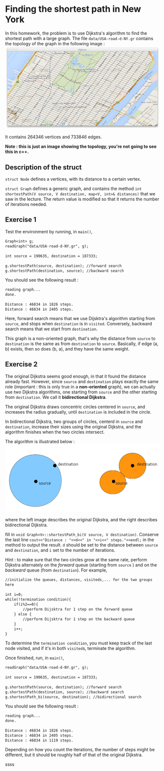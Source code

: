 # Finding the shortest path in New York

In this homework, the problem is to use Dijkstra's algorithm to find the shortest path with a large graph.
The file `data/USA-road-d-NY.gr` contains the topology of the graph in the following image :
![alt txt](Graph2_HW/data/NY_Metropolitan.png)

It contains 264346 vertices and 733846 edges.

**Note : this is just an image showing the topology, you're not going to see this in c++.**

Description of the struct
------------------------
`struct Node` defines a vertices, with its distance to a certain vertex.

`struct Graph` defines a generic graph, and contains the method `int shortestPath(V source, V destination, map<V, int>& distances)` that
we saw in the lecture. The return value is modified so that it returns the number of iterations needed.


Exercise 1
------------------------
Test the environment by running, in `main()`,
```
Graph<int> g;
readGraph("data/USA-road-d-NY.gr", g);

int source = 190635, destination = 187333;

g.shortestPath(source, destination); //forward search
g.shortestPath(destination, source); //backward search
```

You should see the following result :
```
reading graph...    
done.

Distance : 46834 in 1826 steps.
Distance : 46834 in 2405 steps.
```

Here, forward search means that we use Dijsktra's algorithm starting from `source`, and stops when `destination` is in `visited`.
Conversely, backward search means that we start from `destination`.

This graph is a non-oriented graph, that's why the distance from `source` to `destination` is the same as from `destination` to `source`.
Basically, if edge (a, b) exists, then so does (b, a), and they have the same weight.

Exercise 2
-----------------------
The original Dijkstra seems good enough, in that it found the distance already fast. However, since `source` and `destination` plays
exactly the same role (important : this is only true in a **non-oriented** graph), we can actually use *two* Dijkstra algorithms, one
starting from `source` and the other starting from `destination`. We call it **bidirectional Dijkstra**.

The original Dijkstra draws concentric circles centered in `source`, and increases the radius gradually, until `destination` is included
in the circle.

In bidirectional Dijkstra, two groups of circles, centerd in `source` and `destination`, increase their sizes using the original Dijkstra,
and the algorithm finishes when the two circles intersect.

The algorithm is illustrated below : 
![alt txt](Graph2_HW/data/bidijkstra.png)

where the left image describes the original Dijkstra, and the right describes bidirectional Dijkstra.

fill in `void Graph<V>::shortestPath_bi(V source, V destination)`. Conserve the last line `cout<<"Distance : "<<d<<" in "<<i<<" steps."<<endl;`
in the method to output the result. `d` should be set to the distance between `source` and `destination`, and `i` set to the number of
iterations.

Hint : to make sure that the two circles grow at the same rate, perform Dijkstra alternately on the *forward* queue (starting from `source`
) and on the *backward* queue (from `destination`).
For example,
```
//initialize the queues, distances, visiteds,... for the two groups here

int i=0;
while(!termination condition){
    if(i%2==0){
        //perform Dijsktra for 1 step on the forward queue
    } else {
        //perform Dijsktra for 1 step on the backward queue
    }
    i++;
}
```
To determine the `termination condition`, you must keep track of the last node visited, and if it's in both `visited`s, terminate the algorithm.

Once finished, run, in `main()`,

```
readGraph("data/USA-road-d-NY.gr", g);

int source = 190635, destination = 187333;

g.shortestPath(source, destination); //forward search
g.shortestPath(destination, source); //backward search
g.shortestPath_bi(source, destination); //bidirectional search
```
You should see the following result :
```
reading graph...    
done.

Distance : 46834 in 1826 steps.
Distance : 46834 in 2405 steps.
Distance : 46834 in 1119 steps.
```

Depending on how you count the iterations, the number of steps might be different, but it should be roughly half of that of the original Dijkstra.


ssss

